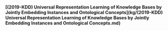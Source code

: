 #### [(2019-KDD) Universal Representation Learning of Knowledge Bases by Jointly Embedding Instances and Ontological Concepts](kg/(2019-KDD) Universal Representation Learning of Knowledge Bases by Jointly Embedding Instances and Ontological Concepts.md)